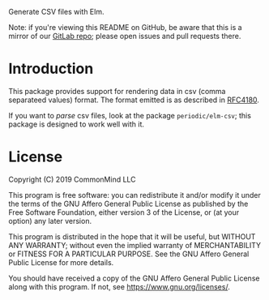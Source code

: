 Generate CSV files with Elm.

Note: if you're viewing this README on GitHub, be aware that this is a
mirror of our [GitLab repo][2]; please open issues and pull requests
there.

# Introduction

This package provides support for rendering data in csv (comma
separateed values) format. The format emitted is as described in
[RFC4180][1].

If you want to _parse_ csv files, look at the package
`periodic/elm-csv`; this package is designed to work well with it.

# License

Copyright (C) 2019 CommonMind LLC

This program is free software: you can redistribute it and/or modify
it under the terms of the GNU Affero General Public License as published by
the Free Software Foundation, either version 3 of the License, or
(at your option) any later version.

This program is distributed in the hope that it will be useful,
but WITHOUT ANY WARRANTY; without even the implied warranty of
MERCHANTABILITY or FITNESS FOR A PARTICULAR PURPOSE.  See the
GNU Affero General Public License for more details.

You should have received a copy of the GNU Affero General Public License
along with this program.  If not, see <https://www.gnu.org/licenses/>.

[1]: https://tools.ietf.org/html/rfc4180
[2]: https://gitlab.com/commonmind/elm-csv-encode
